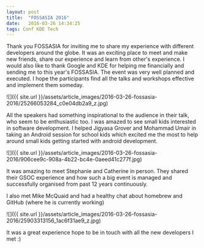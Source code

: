 ```yaml
---
layout: post
title:  "FOSSASIA 2016"
date:   2016-03-26 14:34:25
tags: Conf KDE Tech
---
```


Thank you FOSSASIA for inviting me to share my experience with different developers around the globe. It was an exciting place to meet and make new friends, share our experience and learn from other's experience. I would also like to thank Google and KDE for helping me financially and sending me to this year's FOSSASIA. The event was very well planned and executed. I hope the participants find all the talks and workshops effective and implement them someday.

![]({{ site.url }}/assets/article_images/2016-03-26-fossasia-2016/25266053284_c0e04db2a9_z.jpg)

All the speakers had something inspirational to the audience in their talk, who seem to be enthusiastic too. I was amazed to see small kids interested in software development. I helped Jigyasa Grover and Mohammad Umair in taking an Android session for school kids which excited me the most to help around small kids getting started with android development.

![]({{ site.url }}/assets/article_images/2016-03-26-fossasia-2016/906cee9c-908a-4b22-bc4e-0aeed41c277f.jpg)

It was amazing to meet Stephanie and Catherine in person. They shared their GSOC experience and how such a big event is managed and successfully organised from past 12 years continuously.

I also met Mike McQuaid and had a healthy chat about homebrew and GitHub (where he is currently working)

![]({{ site.url }}/assets/article_images/2016-03-26-fossasia-2016/25903313156_1ac6f31ae9_z.jpg)

It was a great experience hope to be in touch with all the new developers I met :)
